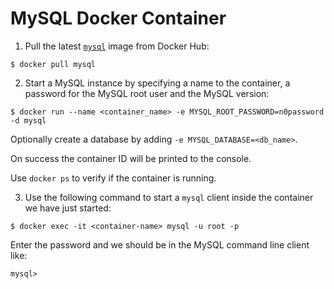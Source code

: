 # MySQL Docker Container

1. Pull the latest [`mysql`](https://hub.docker.com/_/mysql/) image from Docker Hub:

  ```console
  $ docker pull mysql
  ```

2. Start a MySQL instance by specifying a name to the container, a password for the MySQL root user and the MySQL version:

  ```console
  $ docker run --name <container_name> -e MYSQL_ROOT_PASSWORD=n0password -d mysql
  ```

  Optionally create a database by adding `-e MYSQL_DATABASE=<db_name>`.

  On success the container ID will be printed to the console.

  Use `docker ps` to verify if the container is running.

3. Use the following command to start a `mysql` client inside the container we have just started:

  ```console
  $ docker exec -it <container-name> mysql -u root -p
  ```

  Enter the password and we should be in the MySQL command line client like:

  ```console
  mysql>
  ```
